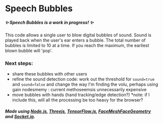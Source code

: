 # Speech Bubbles

##### ✨ Speech Bubbles is a work in progress! ✨

This code  allows a single user to blow digital bubbles of sound. Sound is played back when the user's ear enters a bubble. The total number of bubbles is limited to 10 at a time. If you reach the maximum, the earliest blown bubble will 'pop'.

### Next steps:

- share these bubbles with other users
- refine the sound detection code: work out the threshold for `sound=true` and `sound=false` and change the way I'm finding the volu, perhaps using gain nodesmemy : current methoseemsis unnecessarily expensive
- move bubbles with hands (hand tracking/edge detection?) \*note: if I include this, will all the processing be too heavy for the browser?

##### Made using [Node.js](https://nodejs.org/en/), [Threejs](https://threejs.org/), [TensorFlow.js](https://www.tensorflow.org/graphics), [FaceMeshFaceGeometry](https://github.com/spite/FaceMeshFaceGeometry) and [Socket.io](https://socket.io/).